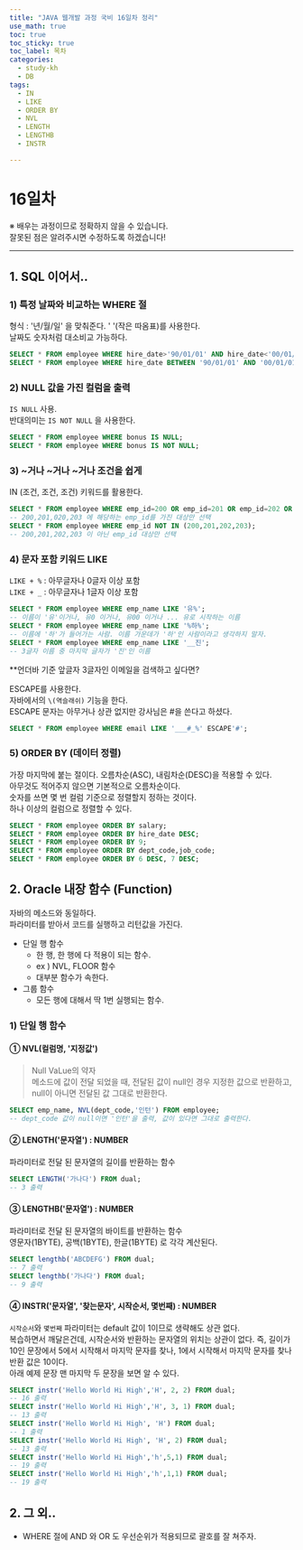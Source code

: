 ```yaml
---
title: "JAVA 웹개발 과정 국비 16일차 정리"
use_math: true
toc: true
toc_sticky: true
toc_label: 목차
categories:
  - study-kh
  - DB
tags:
  - IN
  - LIKE
  - ORDER BY
  - NVL
  - LENGTH
  - LENGTHB
  - INSTR

---
```



# 16일차  
※ 배우는 과정이므로 정확하지 않을 수 있습니다.   
잘못된 점은 알려주시면 수정하도록 하겠습니다!  
- - -

## 1. SQL 이어서..  



### 1) 특정 날짜와 비교하는 WHERE 절  

형식 : '년/월/일' 을 맞춰준다. ' '(작은 따옴표)를 사용한다.  
날짜도 숫자처럼 대소비교 가능하다.  

```sql
SELECT * FROM employee WHERE hire_date>'90/01/01' AND hire_date<'00/01/01';
SELECT * FROM employee WHERE hire_date BETWEEN '90/01/01' AND '00/01/01';
```

### 2) NULL 값을 가진 컬럼을 출력  

`IS NULL` 사용.  
반대의미는 `IS NOT NULL` 을 사용한다.  

```sql
SELECT * FROM employee WHERE bonus IS NULL;
SELECT * FROM employee WHERE bonus IS NOT NULL;
```

### 3) ~거나 ~거나 ~거나 조건을 쉽게  

IN (조건, 조건, 조건) 키워드를 활용한다.  

```sql
SELECT * FROM employee WHERE emp_id=200 OR emp_id=201 OR emp_id=202 OR emp_id=203; 
-- 200,201,020,203 에 해당하는 emp_id를 가진 대상만 선택
SELECT * FROM employee WHERE emp_id NOT IN (200,201,202,203); 
-- 200,201,202,203 이 아닌 emp_id 대상만 선택
```

### 4) 문자 포함 키워드 LIKE  

`LIKE + %` : 아무글자나 0글자 이상 포함  
`LIKE + _` : 아무글자나 1글자 이상 포함  

```sql
SELECT * FROM employee WHERE emp_name LIKE '유%';
-- 이름이 '유'이거나, 유0 이거나, 유00 이거나 ... 유로 시작하는 이름
SELECT * FROM employee WHERE emp_name LIKE '%하%';
-- 이름에 '하'가 들어가는 사람. 이름 가운데가 '하'인 사람이라고 생각하지 말자.
SELECT * FROM employee WHERE emp_name LIKE '__진';
-- 3글자 이름 중 마지막 글자가 '진'인 이름
```

**언더바 기준 앞글자 3글자인 이메일을 검색하고 싶다면?  

ESCAPE를 사용한다.  
자바에서의 `\(역슬래쉬)` 기능을 한다.  
ESCAPE 문자는 아무거나 상관 없지만 강사님은 #을 쓴다고 하셨다.  

```sql
SELECT * FROM employee WHERE email LIKE '___#_%' ESCAPE'#';
```

### 5) ORDER BY (데이터 정렬)  

가장 마지막에 붙는 절이다.  오름차순(ASC), 내림차순(DESC)을 적용할 수 있다.  
아무것도 적어주지 않으면 기본적으로 오름차순이다.  
숫자를 쓰면 몇 번 컬럼 기준으로 정렬할지 정하는 것이다.  
하나 이상의 컬럼으로 정렬할 수 있다.  

```sql
SELECT * FROM employee ORDER BY salary;
SELECT * FROM employee ORDER BY hire_date DESC;
SELECT * FROM employee ORDER BY 9;
SELECT * FROM employee ORDER BY dept_code,job_code;
SELECT * FROM employee ORDER BY 6 DESC, 7 DESC;
```

## 2. Oracle 내장 함수 (Function)   

자바의 메소드와 동일하다.  
파라미터를 받아서 코드를 실행하고 리턴값을 가진다.  

- 단일 행 함수   
	* 한 행, 한 행에 다 적용이 되는 함수.  
	* ex ) NVL, FLOOR 함수  
	* 대부분 함수가 속한다.  
- 그룹 함수  
	* 모든 행에 대해서 딱 1번 실행되는 함수.  


### 1) 단일 행 함수  



#### ① NVL(컬럼명, '지정값')   

> Null VaLue의 약자  
> 메소드에 값이 전달 되었을 때, 전달된 값이 null인 경우 지정한 값으로 반환하고, null이 아니면 전달된 값 그대로 반환한다.  


```sql
SELECT emp_name, NVL(dept_code,'인턴') FROM employee;
-- dept_code 값이 null이면 '인턴'을 출력, 값이 있다면 그대로 출력한다.
```


#### ② LENGTH('문자열') : NUMBER  

파라미터로 전달 된 문자열의 길이를 반환하는 함수  

```sql
SELECT LENGTH('가나다') FROM dual;
-- 3 출력
```

#### ③ LENGTHB('문자열') : NUMBER

파라미터로 전달 된 문자열의 바이트를 반환하는 함수  
영문자(1BYTE), 공백(1BYTE), 한글(1BYTE) 로 각각 계산된다.  

```sql
SELECT lengthb('ABCDEFG') FROM dual;
-- 7 출력 
SELECT lengthb('가나다') FROM dual;
-- 9 출력
```

#### ④ INSTR('문자열', '찾는문자', 시작순서, 몇번째) : NUMBER  

`시작순서`와 `몇번째` 파라미터는 default 값이 1이므로 생략해도 상관 없다.  
복습하면서 깨달은건데, 시작순서와 반환하는 문자열의 위치는 상관이 없다. 즉, 길이가 10인 문장에서 5에서 시작해서 마지막 문자를 찾나, 1에서 시작해서 마지막 문자를 찾나 반환 값은 10이다.  
아래 예제 문장 맨 마지막 두 문장을 보면 알 수 있다.  

```sql
SELECT instr('Hello World Hi High','H', 2, 2) FROM dual;
-- 16 출력
SELECT instr('Hello World Hi High','H', 3, 1) FROM dual;
-- 13 출력
SELECT instr('Hello World Hi High', 'H') FROM dual;
-- 1 출력
SELECT instr('Hello World Hi High', 'H', 2) FROM dual;
-- 13 출력
SELECT instr('Hello World Hi High','h',5,1) FROM dual;
-- 19 출력
SELECT instr('Hello World Hi High','h',1,1) FROM dual;
-- 19 출력
```


## 2. 그 외..  

- WHERE 절에 AND 와 OR 도 우선순위가 적용되므로 괄호를 잘 쳐주자.  


